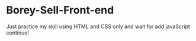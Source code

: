 # Borey-Sell-Front-end
Just practice my skill using HTML and CSS only and wait for add javaScript continue!
